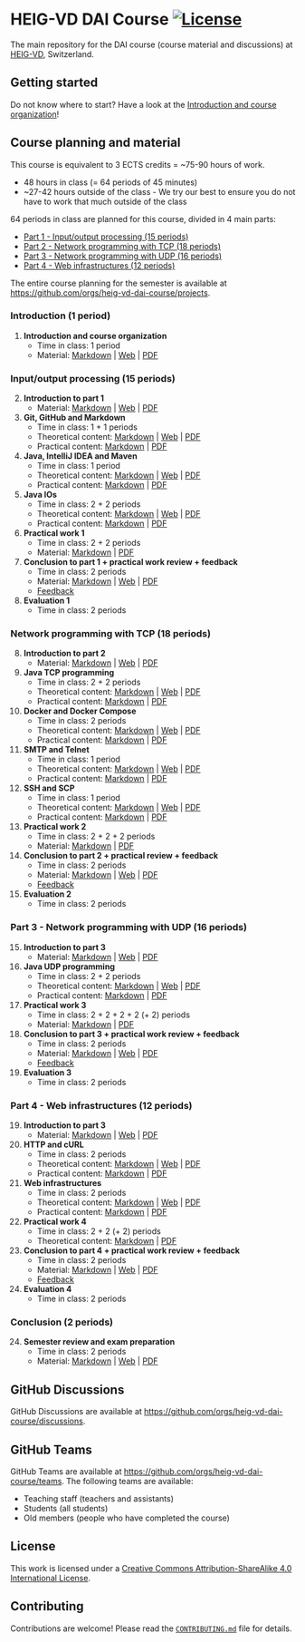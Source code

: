 # HEIG-VD DAI Course [![License](https://img.shields.io/github/license/heig-vd-dai-course/heig-vd-dai-course)](./LICENSE.md)

[feedback-1]: #
[feedback-2]: #
[feedback-3]: #
[feedback-4]: #

The main repository for the DAI course (course material and discussions) at
[HEIG-VD](https://heig-vd.ch), Switzerland.

## Getting started

Do not know where to start? Have a look at the
[Introduction and course organization](./01-introduction-and-course-organization/README.md)!

## Course planning and material

This course is equivalent to 3 ECTS credits = ~75-90 hours of work.

- 48 hours in class (= 64 periods of 45 minutes)
- ~27-42 hours outside of the class - We try our best to ensure you do not have to
  work that much outside of the class

64 periods in class are planned for this course, divided in 4 main parts:

- [Part 1 - Input/output processing (15 periods)](#inputoutput-processing-15-periods)
- [Part 2 - Network programming with TCP (18 periods)](#network-programming-with-tcp-18-periods)
- [Part 3 - Network programming with UDP (16 periods)](#part-3---network-programming-with-udp-16-periods)
- [Part 4 - Web infrastructures (12 periods)](#part-4---web-infrastructures-12-periods)

The entire course planning for the semester is available at
<https://github.com/orgs/heig-vd-dai-course/projects>.

### Introduction (1 period)

1. **Introduction and course organization**
   - Time in class: 1 period
   - Material: [Markdown](./01-introduction-and-course-organization/README.md) |
     [Web](https://heig-vd-dai-course.github.io/heig-vd-dai-course/01-introduction-and-course-organization/)
     |
     [PDF](https://heig-vd-dai-course.github.io/heig-vd-dai-course/01-introduction-and-course-organization/01-introduction-and-course-organization.pdf)<!-- | [Video (in French)]() -->

### Input/output processing (15 periods)

2. **Introduction to part 1**
   - Material: [Markdown](./02-introduction-to-part-1/README.md) |
     [Web](https://heig-vd-dai-course.github.io/heig-vd-dai-course/02-introduction-to-part-1/)
     |
     [PDF](https://heig-vd-dai-course.github.io/heig-vd-dai-course/02-introduction-to-part-1/02-introduction-to-part-1.pdf)<!-- | [Video (in French)]() -->
3. **Git, GitHub and Markdown**
   - Time in class: 1 + 1 periods
   - Theoretical content: [Markdown](./03-git-github-and-markdown/README.md) |
     [Web](https://heig-vd-dai-course.github.io/heig-vd-dai-course/03-git-github-and-markdown/)
     |
     [PDF](https://heig-vd-dai-course.github.io/heig-vd-dai-course/03-git-github-and-markdown/03-git-github-and-markdown.pdf)<!-- | [Video (in French)]() -->
   - Practical content:
     [Markdown](./03-git-github-and-markdown/PRACTICAL_CONTENT.md) |
     [PDF](https://heig-vd-dai-course.github.io/heig-vd-dai-course/03-git-github-and-markdown/03-git-github-and-markdown-practical-content.pdf)
4. **Java, IntelliJ IDEA and Maven**
   - Time in class: 1 period
   - Theoretical content:
     [Markdown](./04-java-intellij-idea-and-maven/README.md) |
     [Web](https://heig-vd-dai-course.github.io/heig-vd-dai-course/04-java-intellij-idea-and-maven/)
     |
     [PDF](https://heig-vd-dai-course.github.io/heig-vd-dai-course/04-java-intellij-idea-and-maven/04-java-intellij-idea-and-maven.pdf)<!-- | [Video (in French)]() -->
   - Practical content:
     [Markdown](./04-java-intellij-idea-and-maven/PRACTICAL_CONTENT.md) |
     [PDF](https://heig-vd-dai-course.github.io/heig-vd-dai-course/04-java-intellij-idea-and-maven/04-java-intellij-idea-and-maven-practical-content.pdf)
5. **Java IOs**
   - Time in class: 2 + 2 periods
   - Theoretical content: [Markdown](./05-java-ios/README.md) |
     [Web](https://heig-vd-dai-course.github.io/heig-vd-dai-course/05-java-ios/)
     |
     [PDF](https://heig-vd-dai-course.github.io/heig-vd-dai-course/05-java-ios/05-java-ios.pdf)<!-- | [Video (in French)]() -->
   - Practical content: [Markdown](./05-java-ios/PRACTICAL_CONTENT.md) |
     [PDF](https://heig-vd-dai-course.github.io/heig-vd-dai-course/05-java-ios/05-java-ios-practical-content.pdf)
6. **Practical work 1**
   - Time in class: 2 + 2 periods
   - Material: [Markdown](./06-practical-work-1/README.md) |
     [PDF](https://heig-vd-dai-course.github.io/heig-vd-dai-course/06-practical-work-1/06-practical-work-1.pdf)
7. **Conclusion to part 1 + practical work review + feedback**
   - Time in class: 2 periods
   - Material: [Markdown](./07-conclusion-to-part-1/README.md) |
     [Web](https://heig-vd-dai-course.github.io/heig-vd-dai-course/07-conclusion-to-part-1/)
     |
     [PDF](https://heig-vd-dai-course.github.io/heig-vd-dai-course/07-conclusion-to-part-1/07-conclusion-to-part-1.pdf)<!-- | [Video (in French)]() -->
   - [Feedback][feedback-1]
8. **Evaluation 1**
   - Time in class: 2 periods

### Network programming with TCP (18 periods)

8. **Introduction to part 2**
   - Material: [Markdown](./08-introduction-to-part-2/README.md) |
     [Web](https://heig-vd-dai-course.github.io/heig-vd-dai-course/08-introduction-to-part-2/)
     |
     [PDF](https://heig-vd-dai-course.github.io/heig-vd-dai-course/08-introduction-to-part-2/08-introduction-to-part-2.pdf)<!-- | [Video (in French)]() -->
9. **Java TCP programming**
   - Time in class: 2 + 2 periods
   - Theoretical content: [Markdown](./09-java-tcp-programming/README.md) |
     [Web](https://heig-vd-dai-course.github.io/heig-vd-dai-course/09-java-tcp-programming/)
     |
     [PDF](https://heig-vd-dai-course.github.io/heig-vd-dai-course/09-java-tcp-programming/09-java-tcp-programming.pdf)<!-- | [Video (in French)]() -->
   - Practical content:
     [Markdown](./09-java-tcp-programming/PRACTICAL_CONTENT.md) |
     [PDF](https://heig-vd-dai-course.github.io/heig-vd-dai-course/09-java-tcp-programming/09-java-tcp-programming-practical-content.pdf)
10. **Docker and Docker Compose**
    - Time in class: 2 periods
    - Theoretical content: [Markdown](./10-docker-and-docker-compose/README.md)
      |
      [Web](https://heig-vd-dai-course.github.io/heig-vd-dai-course/10-docker-and-docker-compose/)
      |
      [PDF](https://heig-vd-dai-course.github.io/heig-vd-dai-course/10-docker-and-docker-compose/10-docker-and-docker-compose.pdf)<!-- | [Video (in French)]() -->
    - Practical content:
      [Markdown](./10-docker-and-docker-compose/PRACTICAL_CONTENT.md) |
      [PDF](https://heig-vd-dai-course.github.io/heig-vd-dai-course/10-docker-and-docker-compose/10-docker-and-docker-compose-practical-content.pdf)
11. **SMTP and Telnet**
    - Time in class: 1 period
    - Theoretical content: [Markdown](./11-smtp-and-telnet/README.md) |
      [Web](https://heig-vd-dai-course.github.io/heig-vd-dai-course/11-smtp-and-telnet/)
      |
      [PDF](https://heig-vd-dai-course.github.io/heig-vd-dai-course/11-smtp-and-telnet/11-smtp-and-telnet.pdf)<!-- | [Video (in French)]() -->
    - Practical content: [Markdown](./11-smtp-and-telnet/PRACTICAL_CONTENT.md) |
      [PDF](https://heig-vd-dai-course.github.io/heig-vd-dai-course/11-smtp-and-telnet/11-smtp-and-telnet-practical-content.pdf)
12. **SSH and SCP**
    - Time in class: 1 period
    - Theoretical content: [Markdown](./12-ssh-and-scp/README.md) |
      [Web](https://heig-vd-dai-course.github.io/heig-vd-dai-course/12-ssh-and-scp/)
      |
      [PDF](https://heig-vd-dai-course.github.io/heig-vd-dai-course/12-ssh-and-scp/12-ssh-and-scp.pdf)<!-- | [Video (in French)]() -->
    - Practical content: [Markdown](./12-ssh-and-scp/PRACTICAL_CONTENT.md) |
      [PDF](https://heig-vd-dai-course.github.io/heig-vd-dai-course/12-ssh-and-scp/12-ssh-and-scp-practical-content.pdf)
13. **Practical work 2**
    - Time in class: 2 + 2 + 2 periods
    - Material: [Markdown](./13-practical-work-2/README.md) |
      [PDF](https://heig-vd-dai-course.github.io/heig-vd-dai-course/13-practical-work-2/13-practical-work-2.pdf)
14. **Conclusion to part 2 + practical review + feedback**
    - Time in class: 2 periods
    - Material: [Markdown](./14-conclusion-to-part-2/README.md) |
      [Web](https://heig-vd-dai-course.github.io/heig-vd-dai-course/14-conclusion-to-part-2/)
      |
      [PDF](https://heig-vd-dai-course.github.io/heig-vd-dai-course/14-conclusion-to-part-2/14-conclusion-to-part-2.pdf)<!-- | [Video (in French)]() -->
    - [Feedback][feedback-2]
15. **Evaluation 2**
    - Time in class: 2 periods

### Part 3 - Network programming with UDP (16 periods)

15. **Introduction to part 3**
    - Material: [Markdown](./15-introduction-to-part-3/README.md) |
      [Web](https://heig-vd-dai-course.github.io/heig-vd-dai-course/15-introduction-to-part-3/)
      |
      [PDF](https://heig-vd-dai-course.github.io/heig-vd-dai-course/15-introduction-to-part-3/15-introduction-to-part-3.pdf)<!-- | [Video (in French)]() -->
16. **Java UDP programming**
    - Time in class: 2 + 2 periods
    - Theoretical content: [Markdown](./16-java-udp-programming/README.md) |
      [Web](https://heig-vd-dai-course.github.io/heig-vd-dai-course/16-java-udp-programming/)
      |
      [PDF](https://heig-vd-dai-course.github.io/heig-vd-dai-course/16-java-udp-programming/16-java-udp-programming.pdf)<!-- | [Video (in French)]() -->
    - Practical content:
      [Markdown](./16-java-udp-programming/PRACTICAL_CONTENT.md) |
      [PDF](https://heig-vd-dai-course.github.io/heig-vd-dai-course/16-java-udp-programming/16-java-udp-programming-practical-content.pdf)
17. **Practical work 3**
    - Time in class: 2 + 2 + 2 + 2 (+ 2) periods
    - Material: [Markdown](./17-practical-work-3/README.md) |
      [PDF](https://heig-vd-dai-course.github.io/heig-vd-dai-course/17-practical-work-3/17-practical-work-3.pdf)
18. **Conclusion to part 3 + practical work review + feedback**
    - Time in class: 2 periods
    - Material: [Markdown](./18-conclusion-to-part-3/README.md) |
      [Web](https://heig-vd-dai-course.github.io/heig-vd-dai-course/18-conclusion-to-part-3/)
      |
      [PDF](https://heig-vd-dai-course.github.io/heig-vd-dai-course/18-conclusion-to-part-3/18-conclusion-to-part-3.pdf)<!-- | [Video (in French)]() -->
    - [Feedback][feedback-3]
19. **Evaluation 3**
    - Time in class: 2 periods

### Part 4 - Web infrastructures (12 periods)

19. **Introduction to part 3**
    - Material: [Markdown](./19-introduction-to-part-4/README.md) |
      [Web](https://heig-vd-dai-course.github.io/heig-vd-dai-course/19-introduction-to-part-4/)
      |
      [PDF](https://heig-vd-dai-course.github.io/heig-vd-dai-course/19-introduction-to-part-4/19-introduction-to-part-4.pdf)<!-- | [Video (in French)]() -->
20. **HTTP and cURL**
    - Time in class: 2 periods
    - Theoretical content: [Markdown](./20-http-and-curl/README.md) |
      [Web](https://heig-vd-dai-course.github.io/heig-vd-dai-course/20-http-and-curl/)
      |
      [PDF](https://heig-vd-dai-course.github.io/heig-vd-dai-course/20-http-and-curl/20-http-and-curl.pdf)<!-- | [Video (in French)]() -->
    - Practical content: [Markdown](./20-http-and-curl/PRACTICAL_CONTENT.md) |
      [PDF](https://heig-vd-dai-course.github.io/heig-vd-dai-course/20-http-and-curl/20-http-and-curl-practical-content.pdf)
21. **Web infrastructures**
    - Time in class: 2 periods
    - Theoretical content: [Markdown](./21-web-infrastructures/README.md) |
      [Web](https://heig-vd-dai-course.github.io/heig-vd-dai-course/21-web-infrastructures/)
      |
      [PDF](https://heig-vd-dai-course.github.io/heig-vd-dai-course/21-web-infrastructures/21-web-infrastructures.pdf)<!-- | [Video (in French)]() -->
    - Practical content:
      [Markdown](./21-web-infrastructures/PRACTICAL_CONTENT.md) |
      [PDF](https://heig-vd-dai-course.github.io/heig-vd-dai-course/21-web-infrastructures/21-web-infrastructures-practical-content.pdf)
22. **Practical work 4**
    - Time in class: 2 + 2 (+ 2) periods
    - Theoretical content: [Markdown](./22-practical-work-4/README.md) |
      [PDF](https://heig-vd-dai-course.github.io/heig-vd-dai-course/22-practical-work-4/22-practical-work-4.pdf)
23. **Conclusion to part 4 + practical work review + feedback**
    - Time in class: 2 periods
    - Material: [Markdown](./23-conclusion-to-part-4/README.md) |
      [Web](https://heig-vd-dai-course.github.io/heig-vd-dai-course/23-conclusion-to-part-4/)
      |
      [PDF](https://heig-vd-dai-course.github.io/heig-vd-dai-course/23-conclusion-to-part-4/23-conclusion-to-part-4.pdf)<!-- | [Video (in French)]() -->
    - [Feedback][feedback-4]
24. **Evaluation 4**
    - Time in class: 2 periods

### Conclusion (2 periods)

24. **Semester review and exam preparation**
    - Time in class: 2 periods
    - Material: [Markdown](./24-semester-review-and-exam-preparation/README.md)
      |
      [Web](https://heig-vd-dai-course.github.io/heig-vd-dai-course/24-semester-review-and-exam-preparation/)
      |
      [PDF](https://heig-vd-dai-course.github.io/heig-vd-dai-course/24-semester-review-and-exam-preparation/24-semester-review-and-exam-preparation.pdf)<!-- | [Video (in French)]() -->

## GitHub Discussions

GitHub Discussions are available at
<https://github.com/orgs/heig-vd-dai-course/discussions>.

## GitHub Teams

GitHub Teams are available at
<https://github.com/orgs/heig-vd-dai-course/teams>. The following teams are
available:

- Teaching staff (teachers and assistants)
- Students (all students)
- Old members (people who have completed the course)

## License

This work is licensed under a
[Creative Commons Attribution-ShareAlike 4.0 International License](./LICENSE.md).

## Contributing

Contributions are welcome! Please read the
[`CONTRIBUTING.md`](./CONTRIBUTING.md) file for details.
